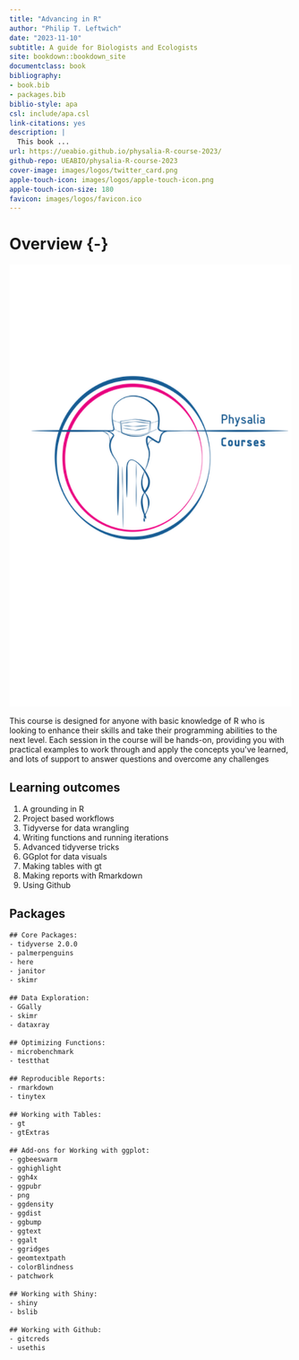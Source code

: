 ```yaml
--- 
title: "Advancing in R"
author: "Philip T. Leftwich"
date: "2023-11-10"
subtitle: A guide for Biologists and Ecologists
site: bookdown::bookdown_site
documentclass: book
bibliography:
- book.bib
- packages.bib
biblio-style: apa
csl: include/apa.csl
link-citations: yes
description: |
  This book ...
url: https://ueabio.github.io/physalia-R-course-2023/
github-repo: UEABIO/physalia-R-course-2023
cover-image: images/logos/twitter_card.png
apple-touch-icon: images/logos/apple-touch-icon.png
apple-touch-icon-size: 180
favicon: images/logos/favicon.ico
---
```







# Overview {-}




<div class="small_right"><img src="images/logos/logo.png" 
     alt="Data skills Logo" /></div>


This course is designed for anyone with basic knowledge of R who is looking to enhance their skills and take their programming abilities to the next level. Each session in the course will be hands-on, providing you with practical examples to work through and apply the concepts you've learned, and lots of support to answer questions and overcome any challenges

## Learning outcomes

1. A grounding in R
2. Project based workflows
3. Tidyverse for data wrangling
4. Writing functions and running iterations
5. Advanced tidyverse tricks
6. GGplot for data visuals
7. Making tables with gt
8. Making reports with Rmarkdown
9. Using Github


## Packages

```
## Core Packages:
- tidyverse 2.0.0
- palmerpenguins
- here
- janitor
- skimr

## Data Exploration:
- GGally
- skimr
- dataxray

## Optimizing Functions:
- microbenchmark
- testthat

## Reproducible Reports:
- rmarkdown
- tinytex

## Working with Tables:
- gt
- gtExtras

## Add-ons for Working with ggplot:
- ggbeeswarm
- gghighlight
- ggh4x
- ggpubr
- png
- ggdensity
- ggdist
- ggbump
- ggtext
- ggalt
- ggridges
- geomtextpath
- colorBlindness
- patchwork

## Working with Shiny:
- shiny
- bslib

## Working with Github:
- gitcreds
- usethis

```
